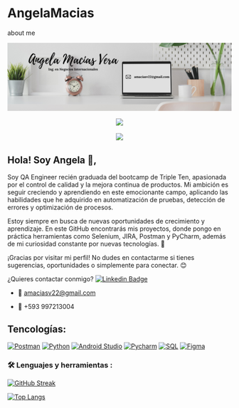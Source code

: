 # AngelaMacias
about me


![](https://github.com/Tornasolholo/AngelaMacias/blob/main/Banner%20de%20LinkedIn%20Lugar%20de%20Trabajo%20Ordenado%20(2).png)


<div id="header" align="center">
  
[![](https://img.shields.io/badge/LinkedIn-0077B5?style=for-the-badge&logo=linkedin&logoColor=white)](https://www.linkedin.com/in/angela-macias-170519117/)

![](https://komarev.com/ghpvc/?username=Tornasolholo&color=blueviolet&style=flat-square)
  
</div>


## Hola! Soy Angela 👋,

Soy QA Engineer recién graduada del bootcamp de Triple Ten, apasionada por el control de calidad y la mejora continua de productos. Mi ambición es seguir creciendo y aprendiendo en este emocionante campo, aplicando las habilidades que he adquirido en automatización de pruebas, detección de errores y optimización de procesos.

Estoy siempre en busca de nuevas oportunidades de crecimiento y aprendizaje. En este GitHub encontrarás mis proyectos, donde pongo en práctica herramientas como Selenium, JIRA, Postman y PyCharm, además de mi curiosidad constante por nuevas tecnologías. 🚀

¡Gracias por visitar mi perfil! No dudes en contactarme si tienes sugerencias, oportunidades o simplemente para conectar. 😊


¿Quieres contactar conmigo? [![Linkedin Badge](https://img.shields.io/badge/-Jorge-blue?style=flat&logo=Linkedin&logoColor=white)](https://www.linkedin.com/in/angela-macias-170519117/)

* :e-mail: amaciasv22@gmail.com

* :iphone: +593 997213004



## Tencologías:

[![Postman](https://img.shields.io/badge/Postman-ff5733?style=for-the-badge&logo=Postman&logoColor=white)]()
[![Python](https://img.shields.io/badge/Python-33ff33?style=for-the-badge&logo=Python&logoColor=white)]()
[![Android Studio](https://img.shields.io/badge/Android_Studio-499dfc?style=for-the-badge&logo=Android&logoColor=white)]()
[![Pycharm](https://img.shields.io/badge/Pycharm-9849fc?style=for-the-badge&logo=Pycharm&logoColor=white)]()
[![SQL](https://img.shields.io/badge/SQL-fc49db?style=for-the-badge&logo=SQL&logoColor=white)]()
[![Figma](https://img.shields.io/badge/Figma-fc4974?style=for-the-badge&logo=Figma&logoColor=white)]()


### :hammer_and_wrench: Lenguajes y herramientas :
[![GitHub Streak](http://github-readme-streak-stats.herokuapp.com?user=Raul-qa-Burguete&theme=dark&background=000000)](https://git.io/streak-stats)

[![Top Langs](https://github-readme-stats.vercel.app/api/top-langs/?username=Raul-qa-Burguete&layout=compact&theme=vision-friendly-dark)](https://github.com/anuraghazra/github-readme-stats)
<!--
